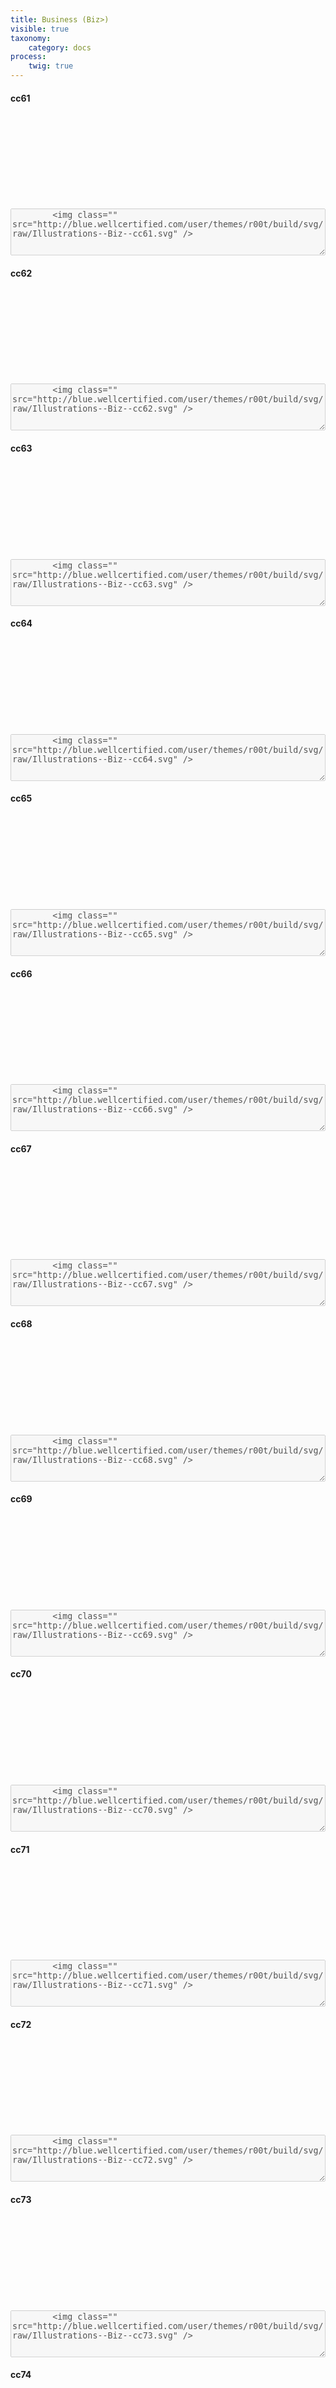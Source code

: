 ```yaml
---
title: Business (Biz>)
visible: true
taxonomy:
    category: docs
process:
	twig: true
---
```


<!-- cc61 -->

<div class="row">

<div class="col-3 text-center">
<h4 class="mt-4">cc61</h4>
<svg class="icon icon-xl">
<use xlink:href="../../user/themes/r00t/build/svg/symbol/styleguide.svg#Illustrations--Biz--cc61"></use>
</svg>
</div>


<div class="col-9">
<div class="highlight p-4">
		<textarea disabled style="width: 100%; min-height: 75px">
		<img class="" src="http://blue.wellcertified.com/user/themes/r00t/build/svg/raw/Illustrations--Biz--cc61.svg" />
		</textarea>

</div>
</div>
</div>



<!-- cc62 -->

<div class="row">

<div class="col-3 text-center">
<h4 class="mt-4">cc62</h4>
<svg class="icon icon-xl">
<use xlink:href="../../user/themes/r00t/build/svg/symbol/styleguide.svg#Illustrations--Biz--cc62"></use>
</svg>
</div>


<div class="col-9">
<div class="highlight p-4">
		<textarea disabled style="width: 100%; min-height: 75px">
		<img class="" src="http://blue.wellcertified.com/user/themes/r00t/build/svg/raw/Illustrations--Biz--cc62.svg" />
		</textarea>

</div>
</div>
</div>



<!-- cc63 -->

<div class="row">

<div class="col-3 text-center">
<h4 class="mt-4">cc63</h4>
<svg class="icon icon-xl">
<use xlink:href="../../user/themes/r00t/build/svg/symbol/styleguide.svg#Illustrations--Biz--cc63"></use>
</svg>
</div>


<div class="col-9">
<div class="highlight p-4">
		<textarea disabled style="width: 100%; min-height: 75px">
		<img class="" src="http://blue.wellcertified.com/user/themes/r00t/build/svg/raw/Illustrations--Biz--cc63.svg" />
		</textarea>

</div>
</div>
</div>



<!-- cc64 -->

<div class="row">

<div class="col-3 text-center">
<h4 class="mt-4">cc64</h4>
<svg class="icon icon-xl">
<use xlink:href="../../user/themes/r00t/build/svg/symbol/styleguide.svg#Illustrations--Biz--cc64"></use>
</svg>
</div>


<div class="col-9">
<div class="highlight p-4">
		<textarea disabled style="width: 100%; min-height: 75px">
		<img class="" src="http://blue.wellcertified.com/user/themes/r00t/build/svg/raw/Illustrations--Biz--cc64.svg" />
		</textarea>

</div>
</div>
</div>



<!-- cc65 -->

<div class="row">

<div class="col-3 text-center">
<h4 class="mt-4">cc65</h4>
<svg class="icon icon-xl">
<use xlink:href="../../user/themes/r00t/build/svg/symbol/styleguide.svg#Illustrations--Biz--cc65"></use>
</svg>
</div>


<div class="col-9">
<div class="highlight p-4">
		<textarea disabled style="width: 100%; min-height: 75px">
		<img class="" src="http://blue.wellcertified.com/user/themes/r00t/build/svg/raw/Illustrations--Biz--cc65.svg" />
		</textarea>

</div>
</div>
</div>



<!-- cc66 -->

<div class="row">

<div class="col-3 text-center">
<h4 class="mt-4">cc66</h4>
<svg class="icon icon-xl">
<use xlink:href="../../user/themes/r00t/build/svg/symbol/styleguide.svg#Illustrations--Biz--cc66"></use>
</svg>
</div>


<div class="col-9">
<div class="highlight p-4">
		<textarea disabled style="width: 100%; min-height: 75px">
		<img class="" src="http://blue.wellcertified.com/user/themes/r00t/build/svg/raw/Illustrations--Biz--cc66.svg" />
		</textarea>

</div>
</div>
</div>


<!-- cc67 -->

<div class="row">

<div class="col-3 text-center">
<h4 class="mt-4">cc67</h4>
<svg class="icon icon-xl">
<use xlink:href="../../user/themes/r00t/build/svg/symbol/styleguide.svg#Illustrations--Biz--cc67"></use>
</svg>
</div>


<div class="col-9">
<div class="highlight p-4">
		<textarea disabled style="width: 100%; min-height: 75px">
		<img class="" src="http://blue.wellcertified.com/user/themes/r00t/build/svg/raw/Illustrations--Biz--cc67.svg" />
		</textarea>

</div>
</div>
</div>




<!-- cc68 -->

<div class="row">

<div class="col-3 text-center">
<h4 class="mt-4">cc68</h4>
<svg class="icon icon-xl">
<use xlink:href="../../user/themes/r00t/build/svg/symbol/styleguide.svg#Illustrations--Biz--cc68"></use>
</svg>
</div>


<div class="col-9">
<div class="highlight p-4">
		<textarea disabled style="width: 100%; min-height: 75px">
		<img class="" src="http://blue.wellcertified.com/user/themes/r00t/build/svg/raw/Illustrations--Biz--cc68.svg" />
		</textarea>

</div>
</div>
</div>




<!-- cc69 -->

<div class="row">

<div class="col-3 text-center">
<h4 class="mt-4">cc69</h4>
<svg class="icon icon-xl">
<use xlink:href="../../user/themes/r00t/build/svg/symbol/styleguide.svg#Illustrations--Biz--cc69"></use>
</svg>
</div>


<div class="col-9">
<div class="highlight p-4">
		<textarea disabled style="width: 100%; min-height: 75px">
		<img class="" src="http://blue.wellcertified.com/user/themes/r00t/build/svg/raw/Illustrations--Biz--cc69.svg" />
		</textarea>

</div>
</div>
</div>



<!-- cc70 -->

<div class="row">

<div class="col-3 text-center">
<h4 class="mt-4">cc70</h4>
<svg class="icon icon-xl">
<use xlink:href="../../user/themes/r00t/build/svg/symbol/styleguide.svg#Illustrations--Biz--cc70"></use>
</svg>
</div>


<div class="col-9">
<div class="highlight p-4">
		<textarea disabled style="width: 100%; min-height: 75px">
		<img class="" src="http://blue.wellcertified.com/user/themes/r00t/build/svg/raw/Illustrations--Biz--cc70.svg" />
		</textarea>

</div>
</div>
</div>



<!-- cc71 -->

<div class="row">

<div class="col-3 text-center">
<h4 class="mt-4">cc71</h4>
<svg class="icon icon-xl">
<use xlink:href="../../user/themes/r00t/build/svg/symbol/styleguide.svg#Illustrations--Biz--cc71"></use>
</svg>
</div>


<div class="col-9">
<div class="highlight p-4">
		<textarea disabled style="width: 100%; min-height: 75px">
		<img class="" src="http://blue.wellcertified.com/user/themes/r00t/build/svg/raw/Illustrations--Biz--cc71.svg" />
		</textarea>

</div>
</div>
</div>


<!-- cc72 -->

<div class="row">

<div class="col-3 text-center">
<h4 class="mt-4">cc72</h4>
<svg class="icon icon-xl">
<use xlink:href="../../user/themes/r00t/build/svg/symbol/styleguide.svg#Illustrations--Biz--cc72"></use>
</svg>
</div>


<div class="col-9">
<div class="highlight p-4">
		<textarea disabled style="width: 100%; min-height: 75px">
		<img class="" src="http://blue.wellcertified.com/user/themes/r00t/build/svg/raw/Illustrations--Biz--cc72.svg" />
		</textarea>

</div>
</div>
</div>


<!-- cc73 -->

<div class="row">

<div class="col-3 text-center">
<h4 class="mt-4">cc73</h4>
<svg class="icon icon-xl">
<use xlink:href="../../user/themes/r00t/build/svg/symbol/styleguide.svg#Illustrations--Biz--cc73"></use>
</svg>
</div>


<div class="col-9">
<div class="highlight p-4">
		<textarea disabled style="width: 100%; min-height: 75px">
		<img class="" src="http://blue.wellcertified.com/user/themes/r00t/build/svg/raw/Illustrations--Biz--cc73.svg" />
		</textarea>

</div>
</div>
</div>



<!-- cc74 -->

<div class="row">

<div class="col-3 text-center">
<h4 class="mt-4">cc74</h4>
<svg class="icon icon-xl">
<use xlink:href="../../user/themes/r00t/build/svg/symbol/styleguide.svg#Illustrations--Biz--cc74"></use>
</svg>
</div>


<div class="col-9">
<div class="highlight p-4">
		<textarea disabled style="width: 100%; min-height: 75px">
		<img class="" src="http://blue.wellcertified.com/user/themes/r00t/build/svg/raw/Illustrations--Biz--cc74.svg" />
		</textarea>

</div>
</div>
</div>



<!-- cc75 -->

<div class="row">

<div class="col-3 text-center">
<h4 class="mt-4">cc75</h4>
<svg class="icon icon-xl">
<use xlink:href="../../user/themes/r00t/build/svg/symbol/styleguide.svg#Illustrations--Biz--cc75"></use>
</svg>
</div>


<div class="col-9">
<div class="highlight p-4">
		<textarea disabled style="width: 100%; min-height: 75px">
		<img class="" src="http://blue.wellcertified.com/user/themes/r00t/build/svg/raw/Illustrations--Biz--cc75.svg" />
		</textarea>

</div>
</div>
</div>



<!-- cc76 -->

<div class="row">

<div class="col-3 text-center">
<h4 class="mt-4">cc76</h4>
<svg class="icon icon-xl">
<use xlink:href="../../user/themes/r00t/build/svg/symbol/styleguide.svg#Illustrations--Biz--cc73"></use>
</svg>
</div>


<div class="col-9">
<div class="highlight p-4">
		<textarea disabled style="width: 100%; min-height: 75px">
		<img class="" src="http://blue.wellcertified.com/user/themes/r00t/build/svg/raw/Illustrations--Biz--cc73.svg" />
		</textarea>

</div>
</div>
</div>


<!-- cc77 -->

<div class="row">

<div class="col-3 text-center">
<h4 class="mt-4">cc77</h4>
<svg class="icon icon-xl">
<use xlink:href="../../user/themes/r00t/build/svg/symbol/styleguide.svg#Illustrations--Biz--cc77"></use>
</svg>
</div>


<div class="col-9">
<div class="highlight p-4">
		<textarea disabled style="width: 100%; min-height: 75px">
		<img class="" src="http://blue.wellcertified.com/user/themes/r00t/build/svg/raw/Illustrations--Biz--cc77.svg" />
		</textarea>

</div>
</div>
</div>



<!-- cc78 -->

<div class="row">

<div class="col-3 text-center">
<h4 class="mt-4">cc78</h4>
<svg class="icon icon-xl">
<use xlink:href="../../user/themes/r00t/build/svg/symbol/styleguide.svg#Illustrations--Biz--cc78"></use>
</svg>
</div>


<div class="col-9">
<div class="highlight p-4">
		<textarea disabled style="width: 100%; min-height: 75px">
		<img class="" src="http://blue.wellcertified.com/user/themes/r00t/build/svg/raw/Illustrations--Biz--cc78.svg" />
		</textarea>

</div>
</div>
</div>



<!-- cc79 -->

<div class="row">

<div class="col-3 text-center">
<h4 class="mt-4">cc79</h4>
<svg class="icon icon-xl">
<use xlink:href="../../user/themes/r00t/build/svg/symbol/styleguide.svg#Illustrations--Biz--cc79"></use>
</svg>
</div>


<div class="col-9">
<div class="highlight p-4">
		<textarea disabled style="width: 100%; min-height: 75px">
		<img class="" src="http://blue.wellcertified.com/user/themes/r00t/build/svg/raw/Illustrations--Biz--cc79.svg" />
		</textarea>

</div>
</div>
</div>


<!-- cc80 -->

<div class="row">

<div class="col-3 text-center">
<h4 class="mt-4">cc80</h4>
<svg class="icon icon-xl">
<use xlink:href="../../user/themes/r00t/build/svg/symbol/styleguide.svg#Illustrations--Biz--cc80"></use>
</svg>
</div>


<div class="col-9">
<div class="highlight p-4">
		<textarea disabled style="width: 100%; min-height: 75px">
		<img class="" src="http://blue.wellcertified.com/user/themes/r00t/build/svg/raw/Illustrations--Biz--cc80.svg" />
		</textarea>

</div>
</div>
</div>




<!-- cc81 -->

<div class="row">

<div class="col-3 text-center">
<h4 class="mt-4">cc81</h4>
<svg class="icon icon-xl">
<use xlink:href="../../user/themes/r00t/build/svg/symbol/styleguide.svg#Illustrations--Biz--cc81"></use>
</svg>
</div>


<div class="col-9">
<div class="highlight p-4">
		<textarea disabled style="width: 100%; min-height: 75px">
		<img class="" src="http://blue.wellcertified.com/user/themes/r00t/build/svg/raw/Illustrations--Biz--cc81.svg" />
		</textarea>

</div>
</div>
</div>



<!-- cc82 -->

<div class="row">

<div class="col-3 text-center">
<h4 class="mt-4">cc82</h4>
<svg class="icon icon-xl">
<use xlink:href="../../user/themes/r00t/build/svg/symbol/styleguide.svg#Illustrations--Biz--cc82"></use>
</svg>
</div>


<div class="col-9">
<div class="highlight p-4">
		<textarea disabled style="width: 100%; min-height: 75px">
		<img class="" src="http://blue.wellcertified.com/user/themes/r00t/build/svg/raw/Illustrations--Biz--cc82.svg" />
		</textarea>

</div>
</div>
</div>



<!-- cc83 -->

<div class="row">

<div class="col-3 text-center">
<h4 class="mt-4">cc83</h4>
<svg class="icon icon-xl">
<use xlink:href="../../user/themes/r00t/build/svg/symbol/styleguide.svg#Illustrations--Biz--cc83"></use>
</svg>
</div>


<div class="col-9">
<div class="highlight p-4">
		<textarea disabled style="width: 100%; min-height: 75px">
		<img class="" src="http://blue.wellcertified.com/user/themes/r00t/build/svg/raw/Illustrations--Biz--cc83.svg" />
		</textarea>

</div>
</div>
</div>



<!-- cc84 -->

<div class="row">

<div class="col-3 text-center">
<h4 class="mt-4">cc84</h4>
<svg class="icon icon-xl">
<use xlink:href="../../user/themes/r00t/build/svg/symbol/styleguide.svg#Illustrations--Biz--cc84"></use>
</svg>
</div>


<div class="col-9">
<div class="highlight p-4">
		<textarea disabled style="width: 100%; min-height: 75px">
		<img class="" src="http://blue.wellcertified.com/user/themes/r00t/build/svg/raw/Illustrations--Biz--cc84.svg" />
		</textarea>

</div>
</div>
</div>



<!-- cc85 -->

<div class="row">

<div class="col-3 text-center">
<h4 class="mt-4">cc85</h4>
<svg class="icon icon-xl">
<use xlink:href="../../user/themes/r00t/build/svg/symbol/styleguide.svg#Illustrations--Biz--cc85"></use>
</svg>
</div>


<div class="col-9">
<div class="highlight p-4">
		<textarea disabled style="width: 100%; min-height: 75px">
		<img class="" src="http://blue.wellcertified.com/user/themes/r00t/build/svg/raw/Illustrations--Biz--cc86.svg" />
		</textarea>

</div>
</div>
</div>



<!-- cc86 -->

<div class="row">

<div class="col-3 text-center">
<h4 class="mt-4">cc86</h4>
<svg class="icon icon-xl">
<use xlink:href="../../user/themes/r00t/build/svg/symbol/styleguide.svg#Illustrations--Biz--cc86"></use>
</svg>
</div>


<div class="col-9">
<div class="highlight p-4">
		<textarea disabled style="width: 100%; min-height: 75px">
		<img class="" src="http://blue.wellcertified.com/user/themes/r00t/build/svg/raw/Illustrations--Biz--cc86.svg" />
		</textarea>

</div>
</div>
</div>


<!-- cc87 -->

<div class="row">

<div class="col-3 text-center">
<h4 class="mt-4">cc87</h4>
<svg class="icon icon-xl">
<use xlink:href="../../user/themes/r00t/build/svg/symbol/styleguide.svg#Illustrations--Biz--cc87"></use>
</svg>
</div>


<div class="col-9">
<div class="highlight p-4">
		<textarea disabled style="width: 100%; min-height: 75px">
		<img class="" src="http://blue.wellcertified.com/user/themes/r00t/build/svg/raw/Illustrations--Biz--cc87.svg" />
		</textarea>

</div>
</div>
</div>




<!-- cc88 -->

<div class="row">

<div class="col-3 text-center">
<h4 class="mt-4">cc88</h4>
<svg class="icon icon-xl">
<use xlink:href="../../user/themes/r00t/build/svg/symbol/styleguide.svg#Illustrations--Biz--cc88"></use>
</svg>
</div>


<div class="col-9">
<div class="highlight p-4">
		<textarea disabled style="width: 100%; min-height: 75px">
		<img class="" src="http://blue.wellcertified.com/user/themes/r00t/build/svg/raw/Illustrations--Biz--cc88.svg" />
		</textarea>

</div>
</div>
</div>




<!-- cc89 -->

<div class="row">

<div class="col-3 text-center">
<h4 class="mt-4">cc89</h4>
<svg class="icon icon-xl">
<use xlink:href="../../user/themes/r00t/build/svg/symbol/styleguide.svg#Illustrations--Biz--cc89"></use>
</svg>
</div>


<div class="col-9">
<div class="highlight p-4">
		<textarea disabled style="width: 100%; min-height: 75px">
		<img class="" src="http://blue.wellcertified.com/user/themes/r00t/build/svg/raw/Illustrations--Biz--cc89.svg" />
		</textarea>

</div>
</div>
</div>



<!-- cc90 -->

<div class="row">

<div class="col-3 text-center">
<h4 class="mt-4">cc90</h4>
<svg class="icon icon-xl">
<use xlink:href="../../user/themes/r00t/build/svg/symbol/styleguide.svg#Illustrations--Biz--cc90"></use>
</svg>
</div>


<div class="col-9">
<div class="highlight p-4">
		<textarea disabled style="width: 100%; min-height: 75px">
		<img class="" src="http://blue.wellcertified.com/user/themes/r00t/build/svg/raw/Illustrations--Biz--cc90.svg" />
		</textarea>

</div>
</div>
</div>



<!-- cc91 -->

<div class="row">

<div class="col-3 text-center">
<h4 class="mt-4">cc91</h4>
<svg class="icon icon-xl">
<use xlink:href="../../user/themes/r00t/build/svg/symbol/styleguide.svg#Illustrations--Biz--cc91"></use>
</svg>
</div>


<div class="col-9">
<div class="highlight p-4">
		<textarea disabled style="width: 100%; min-height: 75px">
		<img class="" src="http://blue.wellcertified.com/user/themes/r00t/build/svg/raw/Illustrations--Biz--cc91.svg" />
		</textarea>

</div>
</div>
</div>


<!-- cc92 -->

<div class="row">

<div class="col-3 text-center">
<h4 class="mt-4">cc92</h4>
<svg class="icon icon-xl">
<use xlink:href="../../user/themes/r00t/build/svg/symbol/styleguide.svg#Illustrations--Biz--cc92"></use>
</svg>
</div>


<div class="col-9">
<div class="highlight p-4">
		<textarea disabled style="width: 100%; min-height: 75px">
		<img class="" src="http://blue.wellcertified.com/user/themes/r00t/build/svg/raw/Illustrations--Biz--cc92.svg" />
		</textarea>

</div>
</div>
</div>


<!-- cc93 -->

<div class="row">

<div class="col-3 text-center">
<h4 class="mt-4">cc93</h4>
<svg class="icon icon-xl">
<use xlink:href="../../user/themes/r00t/build/svg/symbol/styleguide.svg#Illustrations--Biz--cc93"></use>
</svg>
</div>


<div class="col-9">
<div class="highlight p-4">
		<textarea disabled style="width: 100%; min-height: 75px">
		<img class="" src="http://blue.wellcertified.com/user/themes/r00t/build/svg/raw/Illustrations--Biz--cc93.svg" />
		</textarea>

</div>
</div>
</div>



<!-- cc74 -->

<div class="row">

<div class="col-3 text-center">
<h4 class="mt-4">cc94</h4>
<svg class="icon icon-xl">
<use xlink:href="../../user/themes/r00t/build/svg/symbol/styleguide.svg#Illustrations--Biz--cc94"></use>
</svg>
</div>


<div class="col-9">
<div class="highlight p-4">
		<textarea disabled style="width: 100%; min-height: 75px">
		<img class="" src="http://blue.wellcertified.com/user/themes/r00t/build/svg/raw/Illustrations--Biz--cc94.svg" />
		</textarea>

</div>
</div>
</div>



<!-- cc95 -->

<div class="row">

<div class="col-3 text-center">
<h4 class="mt-4">cc95</h4>
<svg class="icon icon-xl">
<use xlink:href="../../user/themes/r00t/build/svg/symbol/styleguide.svg#Illustrations--Biz--cc95"></use>
</svg>
</div>


<div class="col-9">
<div class="highlight p-4">
		<textarea disabled style="width: 100%; min-height: 75px">
		<img class="" src="http://blue.wellcertified.com/user/themes/r00t/build/svg/raw/Illustrations--Biz--cc95.svg" />
		</textarea>

</div>
</div>
</div>



<!-- cc96 -->

<div class="row">

<div class="col-3 text-center">
<h4 class="mt-4">cc96</h4>
<svg class="icon icon-xl">
<use xlink:href="../../user/themes/r00t/build/svg/symbol/styleguide.svg#Illustrations--Biz--cc96"></use>
</svg>
</div>


<div class="col-9">
<div class="highlight p-4">
		<textarea disabled style="width: 100%; min-height: 75px">
		<img class="" src="http://blue.wellcertified.com/user/themes/r00t/build/svg/raw/Illustrations--Biz--cc96.svg" />
		</textarea>

</div>
</div>
</div>


<!-- cc97 -->

<div class="row">

<div class="col-3 text-center">
<h4 class="mt-4">cc97</h4>
<svg class="icon icon-xl">
<use xlink:href="../../user/themes/r00t/build/svg/symbol/styleguide.svg#Illustrations--Biz--cc97"></use>
</svg>
</div>


<div class="col-9">
<div class="highlight p-4">
		<textarea disabled style="width: 100%; min-height: 75px">
		<img class="" src="http://blue.wellcertified.com/user/themes/r00t/build/svg/raw/Illustrations--Biz--cc97.svg" />
		</textarea>

</div>
</div>
</div>



<!-- cc98 -->

<div class="row">

<div class="col-3 text-center">
<h4 class="mt-4">cc98</h4>
<svg class="icon icon-xl">
<use xlink:href="../../user/themes/r00t/build/svg/symbol/styleguide.svg#Illustrations--Biz--cc98"></use>
</svg>
</div>


<div class="col-9">
<div class="highlight p-4">
		<textarea disabled style="width: 100%; min-height: 75px">
		<img class="" src="http://blue.wellcertified.com/user/themes/r00t/build/svg/raw/Illustrations--Biz--cc98.svg" />
		</textarea>

</div>
</div>
</div>



<!-- cc99 -->

<div class="row">

<div class="col-3 text-center">
<h4 class="mt-4">cc99</h4>
<svg class="icon icon-xl">
<use xlink:href="../../user/themes/r00t/build/svg/symbol/styleguide.svg#Illustrations--Biz--cc99"></use>
</svg>
</div>


<div class="col-9">
<div class="highlight p-4">
		<textarea disabled style="width: 100%; min-height: 75px">
		<img class="" src="http://blue.wellcertified.com/user/themes/r00t/build/svg/raw/Illustrations--Biz--cc99.svg" />
		</textarea>

</div>
</div>
</div>


<!-- cc100 -->

<div class="row">

<div class="col-3 text-center">
<h4 class="mt-4">cc100</h4>
<svg class="icon icon-xl">
<use xlink:href="../../user/themes/r00t/build/svg/symbol/styleguide.svg#Illustrations--Biz--cc100"></use>
</svg>
</div>


<div class="col-9">
<div class="highlight p-4">
		<textarea disabled style="width: 100%; min-height: 75px">
		<img class="" src="http://blue.wellcertified.com/user/themes/r00t/build/svg/raw/Illustrations--Biz--cc100.svg" />
		</textarea>

</div>
</div>
</div>


<!-- cc101 -->

<div class="row">

<div class="col-3 text-center">
<h4 class="mt-4">cc101</h4>
<svg class="icon icon-xl">
<use xlink:href="../../user/themes/r00t/build/svg/symbol/styleguide.svg#Illustrations--Biz--cc101"></use>
</svg>
</div>


<div class="col-9">
<div class="highlight p-4">
		<textarea disabled style="width: 100%; min-height: 75px">
		<img class="" src="http://blue.wellcertified.com/user/themes/r00t/build/svg/raw/Illustrations--Biz--cc101.svg" />
		</textarea>

</div>
</div>
</div>



<!-- cc62 -->

<div class="row">

<div class="col-3 text-center">
<h4 class="mt-4">cc102</h4>
<svg class="icon icon-xl">
<use xlink:href="../../user/themes/r00t/build/svg/symbol/styleguide.svg#Illustrations--Biz--cc102"></use>
</svg>
</div>


<div class="col-9">
<div class="highlight p-4">
		<textarea disabled style="width: 100%; min-height: 75px">
		<img class="" src="http://blue.wellcertified.com/user/themes/r00t/build/svg/raw/Illustrations--Biz--cc102.svg" />
		</textarea>

</div>
</div>
</div>



<!-- cc103 -->

<div class="row">

<div class="col-3 text-center">
<h4 class="mt-4">cc103</h4>
<svg class="icon icon-xl">
<use xlink:href="../../user/themes/r00t/build/svg/symbol/styleguide.svg#Illustrations--Biz--cc103"></use>
</svg>
</div>


<div class="col-9">
<div class="highlight p-4">
		<textarea disabled style="width: 100%; min-height: 75px">
		<img class="" src="http://blue.wellcertified.com/user/themes/r00t/build/svg/raw/Illustrations--Biz--cc103.svg" />
		</textarea>

</div>
</div>
</div>



<!-- cc104 -->

<div class="row">

<div class="col-3 text-center">
<h4 class="mt-4">cc104</h4>
<svg class="icon icon-xl">
<use xlink:href="../../user/themes/r00t/build/svg/symbol/styleguide.svg#Illustrations--Biz--cc104"></use>
</svg>
</div>


<div class="col-9">
<div class="highlight p-4">
		<textarea disabled style="width: 100%; min-height: 75px">
		<img class="" src="http://blue.wellcertified.com/user/themes/r00t/build/svg/raw/Illustrations--Biz--cc104.svg" />
		</textarea>

</div>
</div>
</div>



<!-- cc105 -->

<div class="row">

<div class="col-3 text-center">
<h4 class="mt-4">cc105</h4>
<svg class="icon icon-xl">
<use xlink:href="../../user/themes/r00t/build/svg/symbol/styleguide.svg#Illustrations--Biz--cc105"></use>
</svg>
</div>


<div class="col-9">
<div class="highlight p-4">
		<textarea disabled style="width: 100%; min-height: 75px">
		<img class="" src="http://blue.wellcertified.com/user/themes/r00t/build/svg/raw/Illustrations--Biz--cc105.svg" />
		</textarea>

</div>
</div>
</div>



<!-- cc106 -->

<div class="row">

<div class="col-3 text-center">
<h4 class="mt-4">cc106</h4>
<svg class="icon icon-xl">
<use xlink:href="../../user/themes/r00t/build/svg/symbol/styleguide.svg#Illustrations--Biz--cc106"></use>
</svg>
</div>


<div class="col-9">
<div class="highlight p-4">
		<textarea disabled style="width: 100%; min-height: 75px">
		<img class="" src="http://blue.wellcertified.com/user/themes/r00t/build/svg/raw/Illustrations--Biz--cc106.svg" />
		</textarea>

</div>
</div>
</div>


<!-- cc107 -->

<div class="row">

<div class="col-3 text-center">
<h4 class="mt-4">cc107</h4>
<svg class="icon icon-xl">
<use xlink:href="../../user/themes/r00t/build/svg/symbol/styleguide.svg#Illustrations--Biz--cc107"></use>
</svg>
</div>


<div class="col-9">
<div class="highlight p-4">
		<textarea disabled style="width: 100%; min-height: 75px">
		<img class="" src="http://blue.wellcertified.com/user/themes/r00t/build/svg/raw/Illustrations--Biz--cc107.svg" />
		</textarea>

</div>
</div>
</div>




<!-- cc108 -->

<div class="row">

<div class="col-3 text-center">
<h4 class="mt-4">cc108</h4>
<svg class="icon icon-xl">
<use xlink:href="../../user/themes/r00t/build/svg/symbol/styleguide.svg#Illustrations--Biz--cc108"></use>
</svg>
</div>


<div class="col-9">
<div class="highlight p-4">
		<textarea disabled style="width: 100%; min-height: 75px">
		<img class="" src="http://blue.wellcertified.com/user/themes/r00t/build/svg/raw/Illustrations--Biz--cc108.svg" />
		</textarea>

</div>
</div>
</div>




<!-- cc109 -->

<div class="row">

<div class="col-3 text-center">
<h4 class="mt-4">cc109</h4>
<svg class="icon icon-xl">
<use xlink:href="../../user/themes/r00t/build/svg/symbol/styleguide.svg#Illustrations--Biz--cc109"></use>
</svg>
</div>


<div class="col-9">
<div class="highlight p-4">
		<textarea disabled style="width: 100%; min-height: 75px">
		<img class="" src="http://blue.wellcertified.com/user/themes/r00t/build/svg/raw/Illustrations--Biz--cc109.svg" />
		</textarea>

</div>
</div>
</div>



<!-- cc110 -->

<div class="row">

<div class="col-3 text-center">
<h4 class="mt-4">cc110</h4>
<svg class="icon icon-xl">
<use xlink:href="../../user/themes/r00t/build/svg/symbol/styleguide.svg#Illustrations--Biz--cc110"></use>
</svg>
</div>


<div class="col-9">
<div class="highlight p-4">
		<textarea disabled style="width: 100%; min-height: 75px">
		<img class="" src="http://blue.wellcertified.com/user/themes/r00t/build/svg/raw/Illustrations--Biz--cc110.svg" />
		</textarea>

</div>
</div>
</div>



<!-- cc111 -->

<div class="row">

<div class="col-3 text-center">
<h4 class="mt-4">cc111</h4>
<svg class="icon icon-xl">
<use xlink:href="../../user/themes/r00t/build/svg/symbol/styleguide.svg#Illustrations--Biz--cc111"></use>
</svg>
</div>


<div class="col-9">
<div class="highlight p-4">
		<textarea disabled style="width: 100%; min-height: 75px">
		<img class="" src="http://blue.wellcertified.com/user/themes/r00t/build/svg/raw/Illustrations--Biz--cc111.svg" />
		</textarea>

</div>
</div>
</div>



<!-- cc112 -->

<div class="row">

<div class="col-3 text-center">
<h4 class="mt-4">cc112</h4>
<svg class="icon icon-xl">
<use xlink:href="../../user/themes/r00t/build/svg/symbol/styleguide.svg#Illustrations--Biz--cc112"></use>
</svg>
</div>


<div class="col-9">
<div class="highlight p-4">
		<textarea disabled style="width: 100%; min-height: 75px">
		<img class="" src="http://blue.wellcertified.com/user/themes/r00t/build/svg/raw/Illustrations--Biz--cc112.svg" />
		</textarea>

</div>
</div>
</div>



<!-- cc113 -->

<div class="row">

<div class="col-3 text-center">
<h4 class="mt-4">cc113</h4>
<svg class="icon icon-xl">
<use xlink:href="../../user/themes/r00t/build/svg/symbol/styleguide.svg#Illustrations--Biz--cc113"></use>
</svg>
</div>


<div class="col-9">
<div class="highlight p-4">
		<textarea disabled style="width: 100%; min-height: 75px">
		<img class="" src="http://blue.wellcertified.com/user/themes/r00t/build/svg/raw/Illustrations--Biz--cc113.svg" />
		</textarea>

</div>
</div>
</div>



<!-- cc114 -->

<div class="row">

<div class="col-3 text-center">
<h4 class="mt-4">cc114</h4>
<svg class="icon icon-xl">
<use xlink:href="../../user/themes/r00t/build/svg/symbol/styleguide.svg#Illustrations--Biz--cc114"></use>
</svg>
</div>


<div class="col-9">
<div class="highlight p-4">
		<textarea disabled style="width: 100%; min-height: 75px">
		<img class="" src="http://blue.wellcertified.com/user/themes/r00t/build/svg/raw/Illustrations--Biz--cc114.svg" />
		</textarea>

</div>
</div>
</div>



<!-- cc115 -->

<div class="row">

<div class="col-3 text-center">
<h4 class="mt-4">cc115</h4>
<svg class="icon icon-xl">
<use xlink:href="../../user/themes/r00t/build/svg/symbol/styleguide.svg#Illustrations--Biz--cc115"></use>
</svg>
</div>


<div class="col-9">
<div class="highlight p-4">
		<textarea disabled style="width: 100%; min-height: 75px">
		<img class="" src="http://blue.wellcertified.com/user/themes/r00t/build/svg/raw/Illustrations--Biz--cc115.svg" />
		</textarea>

</div>
</div>
</div>



<!-- cc116 -->

<div class="row">

<div class="col-3 text-center">
<h4 class="mt-4">cc116</h4>
<svg class="icon icon-xl">
<use xlink:href="../../user/themes/r00t/build/svg/symbol/styleguide.svg#Illustrations--Biz--cc116"></use>
</svg>
</div>


<div class="col-9">
<div class="highlight p-4">
		<textarea disabled style="width: 100%; min-height: 75px">
		<img class="" src="http://blue.wellcertified.com/user/themes/r00t/build/svg/raw/Illustrations--Biz--cc116.svg" />
		</textarea>

</div>
</div>
</div>


<!-- cc117 -->

<div class="row">

<div class="col-3 text-center">
<h4 class="mt-4">cc117</h4>
<svg class="icon icon-xl">
<use xlink:href="../../user/themes/r00t/build/svg/symbol/styleguide.svg#Illustrations--Biz--cc117"></use>
</svg>
</div>


<div class="col-9">
<div class="highlight p-4">
		<textarea disabled style="width: 100%; min-height: 75px">
		<img class="" src="http://blue.wellcertified.com/user/themes/r00t/build/svg/raw/Illustrations--Biz--cc117.svg" />
		</textarea>

</div>
</div>
</div>




<!-- cc118 -->

<div class="row">

<div class="col-3 text-center">
<h4 class="mt-4">cc118</h4>
<svg class="icon icon-xl">
<use xlink:href="../../user/themes/r00t/build/svg/symbol/styleguide.svg#Illustrations--Biz--cc118"></use>
</svg>
</div>


<div class="col-9">
<div class="highlight p-4">
		<textarea disabled style="width: 100%; min-height: 75px">
		<img class="" src="http://blue.wellcertified.com/user/themes/r00t/build/svg/raw/Illustrations--Biz--cc118.svg" />
		</textarea>

</div>
</div>
</div>




<!-- cc119 -->

<div class="row">

<div class="col-3 text-center">
<h4 class="mt-4">cc119</h4>
<svg class="icon icon-xl">
<use xlink:href="../../user/themes/r00t/build/svg/symbol/styleguide.svg#Illustrations--Biz--cc119"></use>
</svg>
</div>


<div class="col-9">
<div class="highlight p-4">
		<textarea disabled style="width: 100%; min-height: 75px">
		<img class="" src="http://blue.wellcertified.com/user/themes/r00t/build/svg/raw/Illustrations--Biz--cc119.svg" />
		</textarea>

</div>
</div>
</div>



<!-- cc120 -->

<div class="row">

<div class="col-3 text-center">
<h4 class="mt-4">cc120</h4>
<svg class="icon icon-xl">
<use xlink:href="../../user/themes/r00t/build/svg/symbol/styleguide.svg#Illustrations--Biz--cc120"></use>
</svg>
</div>


<div class="col-9">
<div class="highlight p-4">
		<textarea disabled style="width: 100%; min-height: 75px">
		<img class="" src="http://blue.wellcertified.com/user/themes/r00t/build/svg/raw/Illustrations--Biz--cc120.svg" />
		</textarea>

</div>
</div>
</div>




<!-- cc181 -->

<div class="row">

<div class="col-3 text-center">
<h4 class="mt-4">cc181</h4>
<svg class="icon icon-xl">
<use xlink:href="../../user/themes/r00t/build/svg/symbol/styleguide.svg#Illustrations--Biz--cc181"></use>
</svg>
</div>


<div class="col-9">
<div class="highlight p-4">
		<textarea disabled style="width: 100%; min-height: 75px">
		<img class="" src="http://blue.wellcertified.com/user/themes/r00t/build/svg/raw/Illustrations--Biz--cc181.svg" />
		</textarea>

</div>
</div>
</div>



<!-- cc182 -->

<div class="row">

<div class="col-3 text-center">
<h4 class="mt-4">cc182</h4>
<svg class="icon icon-xl">
<use xlink:href="../../user/themes/r00t/build/svg/symbol/styleguide.svg#Illustrations--Biz--cc182"></use>
</svg>
</div>


<div class="col-9">
<div class="highlight p-4">
		<textarea disabled style="width: 100%; min-height: 75px">
		<img class="" src="http://blue.wellcertified.com/user/themes/r00t/build/svg/raw/Illustrations--Biz--cc182.svg" />
		</textarea>

</div>
</div>
</div>



<!-- cc183 -->

<div class="row">

<div class="col-3 text-center">
<h4 class="mt-4">cc183</h4>
<svg class="icon icon-xl">
<use xlink:href="../../user/themes/r00t/build/svg/symbol/styleguide.svg#Illustrations--Biz--cc183"></use>
</svg>
</div>


<div class="col-9">
<div class="highlight p-4">
		<textarea disabled style="width: 100%; min-height: 75px">
		<img class="" src="http://blue.wellcertified.com/user/themes/r00t/build/svg/raw/Illustrations--Biz--cc183.svg" />
		</textarea>

</div>
</div>
</div>




<!-- cc184 -->

<div class="row">

<div class="col-3 text-center">
<h4 class="mt-4">cc184</h4>
<svg class="icon icon-xl">
<use xlink:href="../../user/themes/r00t/build/svg/symbol/styleguide.svg#Illustrations--Biz--cc184"></use>
</svg>
</div>


<div class="col-9">
<div class="highlight p-4">
		<textarea disabled style="width: 100%; min-height: 75px">
		<img class="" src="http://blue.wellcertified.com/user/themes/r00t/build/svg/raw/Illustrations--Biz--cc184.svg" />
		</textarea>

</div>
</div>
</div>




<!-- cc185 -->

<div class="row">

<div class="col-3 text-center">
<h4 class="mt-4">cc185</h4>
<svg class="icon icon-xl">
<use xlink:href="../../user/themes/r00t/build/svg/symbol/styleguide.svg#Illustrations--Biz--cc185"></use>
</svg>
</div>


<div class="col-9">
<div class="highlight p-4">
		<textarea disabled style="width: 100%; min-height: 75px">
		<img class="" src="http://blue.wellcertified.com/user/themes/r00t/build/svg/raw/Illustrations--Biz--cc185.svg" />
		</textarea>

</div>
</div>
</div>





<!-- cc186 -->

<div class="row">

<div class="col-3 text-center">
<h4 class="mt-4">cc186</h4>
<svg class="icon icon-xl">
<use xlink:href="../../user/themes/r00t/build/svg/symbol/styleguide.svg#Illustrations--Biz--cc186"></use>
</svg>
</div>


<div class="col-9">
<div class="highlight p-4">
		<textarea disabled style="width: 100%; min-height: 75px">
		<img class="" src="http://blue.wellcertified.com/user/themes/r00t/build/svg/raw/Illustrations--Biz--cc186.svg" />
		</textarea>

</div>
</div>
</div>




<!-- cc187 -->

<div class="row">

<div class="col-3 text-center">
<h4 class="mt-4">cc187</h4>
<svg class="icon icon-xl">
<use xlink:href="../../user/themes/r00t/build/svg/symbol/styleguide.svg#Illustrations--Biz--cc187"></use>
</svg>
</div>


<div class="col-9">
<div class="highlight p-4">
		<textarea disabled style="width: 100%; min-height: 75px">
		<img class="" src="http://blue.wellcertified.com/user/themes/r00t/build/svg/raw/Illustrations--Biz--cc187.svg" />
		</textarea>

</div>
</div>
</div>



<!-- cc188 -->

<div class="row">

<div class="col-3 text-center">
<h4 class="mt-4">cc188</h4>
<svg class="icon icon-xl">
<use xlink:href="../../user/themes/r00t/build/svg/symbol/styleguide.svg#Illustrations--Biz--cc188"></use>
</svg>
</div>


<div class="col-9">
<div class="highlight p-4">
		<textarea disabled style="width: 100%; min-height: 75px">
		<img class="" src="http://blue.wellcertified.com/user/themes/r00t/build/svg/raw/Illustrations--Biz--cc188.svg" />
		</textarea>

</div>
</div>
</div>


<!-- cc189 -->

<div class="row">

<div class="col-3 text-center">
<h4 class="mt-4">cc189</h4>
<svg class="icon icon-xl">
<use xlink:href="../../user/themes/r00t/build/svg/symbol/styleguide.svg#Illustrations--Biz--cc189"></use>
</svg>
</div>


<div class="col-9">
<div class="highlight p-4">
		<textarea disabled style="width: 100%; min-height: 75px">
		<img class="" src="http://blue.wellcertified.com/user/themes/r00t/build/svg/raw/Illustrations--Biz--cc189.svg" />
		</textarea>

</div>
</div>
</div>



<!-- cc190 -->

<div class="row">

<div class="col-3 text-center">
<h4 class="mt-4">cc190</h4>
<svg class="icon icon-xl">
<use xlink:href="../../user/themes/r00t/build/svg/symbol/styleguide.svg#Illustrations--Biz--cc190"></use>
</svg>
</div>


<div class="col-9">
<div class="highlight p-4">
		<textarea disabled style="width: 100%; min-height: 75px">
		<img class="" src="http://blue.wellcertified.com/user/themes/r00t/build/svg/raw/Illustrations--Biz--cc190.svg" />
		</textarea>

</div>
</div>
</div>



<!-- cc191 -->

<div class="row">

<div class="col-3 text-center">
<h4 class="mt-4">cc191</h4>
<svg class="icon icon-xl">
<use xlink:href="../../user/themes/r00t/build/svg/symbol/styleguide.svg#Illustrations--Biz--cc191"></use>
</svg>
</div>


<div class="col-9">
<div class="highlight p-4">
		<textarea disabled style="width: 100%; min-height: 75px">
		<img class="" src="http://blue.wellcertified.com/user/themes/r00t/build/svg/raw/Illustrations--Biz--cc191.svg" />
		</textarea>

</div>
</div>
</div>


<!-- cc192 -->

<div class="row">

<div class="col-3 text-center">
<h4 class="mt-4">cc192</h4>
<svg class="icon icon-xl">
<use xlink:href="../../user/themes/r00t/build/svg/symbol/styleguide.svg#Illustrations--Biz--cc192"></use>
</svg>
</div>


<div class="col-9">
<div class="highlight p-4">
		<textarea disabled style="width: 100%; min-height: 75px">
		<img class="" src="http://blue.wellcertified.com/user/themes/r00t/build/svg/raw/Illustrations--Biz--cc192.svg" />
		</textarea>

</div>
</div>
</div>



<!-- cc193 -->

<div class="row">

<div class="col-3 text-center">
<h4 class="mt-4">cc193</h4>
<svg class="icon icon-xl">
<use xlink:href="../../user/themes/r00t/build/svg/symbol/styleguide.svg#Illustrations--Biz--cc193"></use>
</svg>
</div>


<div class="col-9">
<div class="highlight p-4">
		<textarea disabled style="width: 100%; min-height: 75px">
		<img class="" src="http://blue.wellcertified.com/user/themes/r00t/build/svg/raw/Illustrations--Biz--cc193.svg" />
		</textarea>

</div>
</div>
</div>



<!-- cc194 -->

<div class="row">

<div class="col-3 text-center">
<h4 class="mt-4">cc194</h4>
<svg class="icon icon-xl">
<use xlink:href="../../user/themes/r00t/build/svg/symbol/styleguide.svg#Illustrations--Biz--cc194"></use>
</svg>
</div>


<div class="col-9">
<div class="highlight p-4">
		<textarea disabled style="width: 100%; min-height: 75px">
		<img class="" src="http://blue.wellcertified.com/user/themes/r00t/build/svg/raw/Illustrations--Biz--cc194.svg" />
		</textarea>

</div>
</div>
</div>


<!-- cc195 -->

<div class="row">

<div class="col-3 text-center">
<h4 class="mt-4">cc195</h4>
<svg class="icon icon-xl">
<use xlink:href="../../user/themes/r00t/build/svg/symbol/styleguide.svg#Illustrations--Biz--cc195"></use>
</svg>
</div>


<div class="col-9">
<div class="highlight p-4">
		<textarea disabled style="width: 100%; min-height: 75px">
		<img class="" src="http://blue.wellcertified.com/user/themes/r00t/build/svg/raw/Illustrations--Biz--cc195.svg" />
		</textarea>

</div>
</div>
</div>


<!-- cc196 -->

<div class="row">

<div class="col-3 text-center">
<h4 class="mt-4">cc196</h4>
<svg class="icon icon-xl">
<use xlink:href="../../user/themes/r00t/build/svg/symbol/styleguide.svg#Illustrations--Biz--cc196"></use>
</svg>
</div>


<div class="col-9">
<div class="highlight p-4">
		<textarea disabled style="width: 100%; min-height: 75px">
		<img class="" src="http://blue.wellcertified.com/user/themes/r00t/build/svg/raw/Illustrations--Biz--cc196.svg" />
		</textarea>

</div>
</div>
</div>


<!-- cc197 -->

<div class="row">

<div class="col-3 text-center">
<h4 class="mt-4">cc197</h4>
<svg class="icon icon-xl">
<use xlink:href="../../user/themes/r00t/build/svg/symbol/styleguide.svg#Illustrations--Biz--cc197"></use>
</svg>
</div>


<div class="col-9">
<div class="highlight p-4">
		<textarea disabled style="width: 100%; min-height: 75px">
		<img class="" src="http://blue.wellcertified.com/user/themes/r00t/build/svg/raw/Illustrations--Biz--cc197.svg" />
		</textarea>

</div>
</div>
</div>


<!-- cc198 -->

<div class="row">

<div class="col-3 text-center">
<h4 class="mt-4">cc198</h4>
<svg class="icon icon-xl">
<use xlink:href="../../user/themes/r00t/build/svg/symbol/styleguide.svg#Illustrations--Biz--cc198"></use>
</svg>
</div>


<div class="col-9">
<div class="highlight p-4">
		<textarea disabled style="width: 100%; min-height: 75px">
		<img class="" src="http://blue.wellcertified.com/user/themes/r00t/build/svg/raw/Illustrations--Biz--cc198.svg" />
		</textarea>

</div>
</div>
</div>


<!-- cc199 -->

<div class="row">

<div class="col-3 text-center">
<h4 class="mt-4">cc199</h4>
<svg class="icon icon-xl">
<use xlink:href="../../user/themes/r00t/build/svg/symbol/styleguide.svg#Illustrations--Biz--cc199"></use>
</svg>
</div>


<div class="col-9">
<div class="highlight p-4">
		<textarea disabled style="width: 100%; min-height: 75px">
		<img class="" src="http://blue.wellcertified.com/user/themes/r00t/build/svg/raw/Illustrations--Biz--cc199.svg" />
		</textarea>

</div>
</div>
</div>


<!-- cc200 -->

<div class="row">

<div class="col-3 text-center">
<h4 class="mt-4">cc200</h4>
<svg class="icon icon-xl">
<use xlink:href="../../user/themes/r00t/build/svg/symbol/styleguide.svg#Illustrations--Biz--cc200"></use>
</svg>
</div>


<div class="col-9">
<div class="highlight p-4">
		<textarea disabled style="width: 100%; min-height: 75px">
		<img class="" src="http://blue.wellcertified.com/user/themes/r00t/build/svg/raw/Illustrations--Biz--cc200.svg" />
		</textarea>

</div>
</div>
</div>


<!-- cc281 -->

<div class="row">

<div class="col-3 text-center">
<h4 class="mt-4">cc281</h4>
<svg class="icon icon-xl">
<use xlink:href="../../user/themes/r00t/build/svg/symbol/styleguide.svg#Illustrations--Biz--cc281"></use>
</svg>
</div>


<div class="col-9">
<div class="highlight p-4">
		<textarea disabled style="width: 100%; min-height: 75px">
		<img class="" src="http://blue.wellcertified.com/user/themes/r00t/build/svg/raw/Illustrations--Biz--cc281.svg" />
		</textarea>

</div>
</div>
</div>


<!-- cc282 -->

<div class="row">

<div class="col-3 text-center">
<h4 class="mt-4">cc282</h4>
<svg class="icon icon-xl">
<use xlink:href="../../user/themes/r00t/build/svg/symbol/styleguide.svg#Illustrations--Biz--cc282"></use>
</svg>
</div>


<div class="col-9">
<div class="highlight p-4">
		<textarea disabled style="width: 100%; min-height: 75px">
		<img class="" src="http://blue.wellcertified.com/user/themes/r00t/build/svg/raw/Illustrations--Biz--cc282.svg" />
		</textarea>

</div>
</div>
</div>


<!-- cc283 -->

<div class="row">

<div class="col-3 text-center">
<h4 class="mt-4">cc283</h4>
<svg class="icon icon-xl">
<use xlink:href="../../user/themes/r00t/build/svg/symbol/styleguide.svg#Illustrations--Biz--cc283"></use>
</svg>
</div>


<div class="col-9">
<div class="highlight p-4">
		<textarea disabled style="width: 100%; min-height: 75px">
		<img class="" src="http://blue.wellcertified.com/user/themes/r00t/build/svg/raw/Illustrations--Biz--cc283.svg" />
		</textarea>

</div>
</div>
</div>


<!-- cc284 -->

<div class="row">

<div class="col-3 text-center">
<h4 class="mt-4">cc284</h4>
<svg class="icon icon-xl">
<use xlink:href="../../user/themes/r00t/build/svg/symbol/styleguide.svg#Illustrations--Biz--cc284"></use>
</svg>
</div>


<div class="col-9">
<div class="highlight p-4">
		<textarea disabled style="width: 100%; min-height: 75px">
		<img class="" src="http://blue.wellcertified.com/user/themes/r00t/build/svg/raw/Illustrations--Biz--cc285.svg" />
		</textarea>

</div>
</div>
</div>


<!-- cc285 -->

<div class="row">

<div class="col-3 text-center">
<h4 class="mt-4">cc285</h4>
<svg class="icon icon-xl">
<use xlink:href="../../user/themes/r00t/build/svg/symbol/styleguide.svg#Illustrations--Biz--cc285"></use>
</svg>
</div>


<div class="col-9">
<div class="highlight p-4">
		<textarea disabled style="width: 100%; min-height: 75px">
		<img class="" src="http://blue.wellcertified.com/user/themes/r00t/build/svg/raw/Illustrations--Biz--cc285.svg" />
		</textarea>

</div>
</div>
</div>



<!-- cc286 -->

<div class="row">

<div class="col-3 text-center">
<h4 class="mt-4">cc286</h4>
<svg class="icon icon-xl">
<use xlink:href="../../user/themes/r00t/build/svg/symbol/styleguide.svg#Illustrations--Biz--cc286"></use>
</svg>
</div>


<div class="col-9">
<div class="highlight p-4">
		<textarea disabled style="width: 100%; min-height: 75px">
		<img class="" src="http://blue.wellcertified.com/user/themes/r00t/build/svg/raw/Illustrations--Biz--cc286.svg" />
		</textarea>

</div>
</div>
</div>



<!-- cc287 -->

<div class="row">

<div class="col-3 text-center">
<h4 class="mt-4">cc287</h4>
<svg class="icon icon-xl">
<use xlink:href="../../user/themes/r00t/build/svg/symbol/styleguide.svg#Illustrations--Biz--cc287"></use>
</svg>
</div>


<div class="col-9">
<div class="highlight p-4">
		<textarea disabled style="width: 100%; min-height: 75px">
		<img class="" src="http://blue.wellcertified.com/user/themes/r00t/build/svg/raw/Illustrations--Biz--cc287.svg" />
		</textarea>

</div>
</div>
</div>


<!-- cc288 -->

<div class="row">

<div class="col-3 text-center">
<h4 class="mt-4">cc288</h4>
<svg class="icon icon-xl">
<use xlink:href="../../user/themes/r00t/build/svg/symbol/styleguide.svg#Illustrations--Biz--cc288"></use>
</svg>
</div>


<div class="col-9">
<div class="highlight p-4">
		<textarea disabled style="width: 100%; min-height: 75px">
		<img class="" src="http://blue.wellcertified.com/user/themes/r00t/build/svg/raw/Illustrations--Biz--cc288.svg" />
		</textarea>

</div>
</div>
</div>



<!-- cc289 -->

<div class="row">

<div class="col-3 text-center">
<h4 class="mt-4">cc289</h4>
<svg class="icon icon-xl">
<use xlink:href="../../user/themes/r00t/build/svg/symbol/styleguide.svg#Illustrations--Biz--cc289"></use>
</svg>
</div>


<div class="col-9">
<div class="highlight p-4">
		<textarea disabled style="width: 100%; min-height: 75px">
		<img class="" src="http://blue.wellcertified.com/user/themes/r00t/build/svg/raw/Illustrations--Biz--cc289.svg" />
		</textarea>

</div>
</div>
</div>


<!-- cc290 -->

<div class="row">

<div class="col-3 text-center">
<h4 class="mt-4">cc290</h4>
<svg class="icon icon-xl">
<use xlink:href="../../user/themes/r00t/build/svg/symbol/styleguide.svg#Illustrations--Biz--cc290"></use>
</svg>
</div>


<div class="col-9">
<div class="highlight p-4">
		<textarea disabled style="width: 100%; min-height: 75px">
		<img class="" src="http://blue.wellcertified.com/user/themes/r00t/build/svg/raw/Illustrations--Biz--cc290.svg" />
		</textarea>

</div>
</div>
</div>



<!-- cc291 -->

<div class="row">

<div class="col-3 text-center">
<h4 class="mt-4">cc291</h4>
<svg class="icon icon-xl">
<use xlink:href="../../user/themes/r00t/build/svg/symbol/styleguide.svg#Illustrations--Biz--cc291"></use>
</svg>
</div>


<div class="col-9">
<div class="highlight p-4">
		<textarea disabled style="width: 100%; min-height: 75px">
		<img class="" src="http://blue.wellcertified.com/user/themes/r00t/build/svg/raw/Illustrations--Biz--cc291.svg" />
		</textarea>

</div>
</div>
</div>



<!-- cc292 -->

<div class="row">

<div class="col-3 text-center">
<h4 class="mt-4">cc292</h4>
<svg class="icon icon-xl">
<use xlink:href="../../user/themes/r00t/build/svg/symbol/styleguide.svg#Illustrations--Biz--cc292"></use>
</svg>
</div>


<div class="col-9">
<div class="highlight p-4">
		<textarea disabled style="width: 100%; min-height: 75px">
		<img class="" src="http://blue.wellcertified.com/user/themes/r00t/build/svg/raw/Illustrations--Biz--cc292.svg" />
		</textarea>

</div>
</div>
</div>


<!-- cc293 -->

<div class="row">

<div class="col-3 text-center">
<h4 class="mt-4">cc293</h4>
<svg class="icon icon-xl">
<use xlink:href="../../user/themes/r00t/build/svg/symbol/styleguide.svg#Illustrations--Biz--cc293"></use>
</svg>
</div>


<div class="col-9">
<div class="highlight p-4">
		<textarea disabled style="width: 100%; min-height: 75px">
		<img class="" src="http://blue.wellcertified.com/user/themes/r00t/build/svg/raw/Illustrations--Biz--cc293.svg" />
		</textarea>

</div>
</div>
</div>



<!-- cc294 -->

<div class="row">

<div class="col-3 text-center">
<h4 class="mt-4">cc294</h4>
<svg class="icon icon-xl">
<use xlink:href="../../user/themes/r00t/build/svg/symbol/styleguide.svg#Illustrations--Biz--cc294"></use>
</svg>
</div>


<div class="col-9">
<div class="highlight p-4">
		<textarea disabled style="width: 100%; min-height: 75px">
		<img class="" src="http://blue.wellcertified.com/user/themes/r00t/build/svg/raw/Illustrations--Biz--cc294.svg" />
		</textarea>

</div>
</div>
</div>



<!-- cc295 -->

<div class="row">

<div class="col-3 text-center">
<h4 class="mt-4">cc295</h4>
<svg class="icon icon-xl">
<use xlink:href="../../user/themes/r00t/build/svg/symbol/styleguide.svg#Illustrations--Biz--cc295"></use>
</svg>
</div>


<div class="col-9">
<div class="highlight p-4">
		<textarea disabled style="width: 100%; min-height: 75px">
		<img class="" src="http://blue.wellcertified.com/user/themes/r00t/build/svg/raw/Illustrations--Biz--cc295.svg" />
		</textarea>

</div>
</div>
</div>


<!-- cc296 -->

<div class="row">

<div class="col-3 text-center">
<h4 class="mt-4">cc296</h4>
<svg class="icon icon-xl">
<use xlink:href="../../user/themes/r00t/build/svg/symbol/styleguide.svg#Illustrations--Biz--cc296"></use>
</svg>
</div>


<div class="col-9">
<div class="highlight p-4">
		<textarea disabled style="width: 100%; min-height: 75px">
		<img class="" src="http://blue.wellcertified.com/user/themes/r00t/build/svg/raw/Illustrations--Biz--cc296.svg" />
		</textarea>

</div>
</div>
</div>


<!-- cc297 -->

<div class="row">

<div class="col-3 text-center">
<h4 class="mt-4">cc297</h4>
<svg class="icon icon-xl">
<use xlink:href="../../user/themes/r00t/build/svg/symbol/styleguide.svg#Illustrations--Biz--cc297"></use>
</svg>
</div>


<div class="col-9">
<div class="highlight p-4">
		<textarea disabled style="width: 100%; min-height: 75px">
		<img class="" src="http://blue.wellcertified.com/user/themes/r00t/build/svg/raw/Illustrations--Biz--cc297.svg" />
		</textarea>

</div>
</div>
</div>



<!-- cc298 -->

<div class="row">

<div class="col-3 text-center">
<h4 class="mt-4">cc298</h4>
<svg class="icon icon-xl">
<use xlink:href="../../user/themes/r00t/build/svg/symbol/styleguide.svg#Illustrations--Biz--cc298"></use>
</svg>
</div>


<div class="col-9">
<div class="highlight p-4">
		<textarea disabled style="width: 100%; min-height: 75px">
		<img class="" src="http://blue.wellcertified.com/user/themes/r00t/build/svg/raw/Illustrations--Biz--cc298.svg" />
		</textarea>

</div>
</div>
</div>


<!-- cc299 -->

<div class="row">

<div class="col-3 text-center">
<h4 class="mt-4">cc299</h4>
<svg class="icon icon-xl">
<use xlink:href="../../user/themes/r00t/build/svg/symbol/styleguide.svg#Illustrations--Biz--cc299"></use>
</svg>
</div>


<div class="col-9">
<div class="highlight p-4">
		<textarea disabled style="width: 100%; min-height: 75px">
		<img class="" src="http://blue.wellcertified.com/user/themes/r00t/build/svg/raw/Illustrations--Biz--cc299.svg" />
		</textarea>

</div>
</div>
</div>


<!-- cc300 -->

<div class="row">

<div class="col-3 text-center">
<h4 class="mt-4">cc300</h4>
<svg class="icon icon-xl">
<use xlink:href="../../user/themes/r00t/build/svg/symbol/styleguide.svg#Illustrations--Biz--cc300"></use>
</svg>
</div>


<div class="col-9">
<div class="highlight p-4">
		<textarea disabled style="width: 100%; min-height: 75px">
		<img class="" src="http://blue.wellcertified.com/user/themes/r00t/build/svg/raw/Illustrations--Biz--cc300.svg" />
		</textarea>

</div>
</div>
</div>














